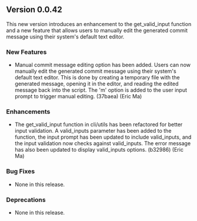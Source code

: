 ## Version 0.0.42

This new version introduces an enhancement to the get_valid_input function and a new feature that allows users to manually edit the generated commit message using their system's default text editor.

### New Features

- Manual commit message editing option has been added. Users can now manually edit the generated commit message using their system's default text editor. This is done by creating a temporary file with the generated message, opening it in the editor, and reading the edited message back into the script. The 'm' option is added to the user input prompt to trigger manual editing. (37baea) (Eric Ma)

### Enhancements

- The get_valid_input function in cli/utils has been refactored for better input validation. A valid_inputs parameter has been added to the function, the input prompt has been updated to include valid_inputs, and the input validation now checks against valid_inputs. The error message has also been updated to display valid_inputs options. (b32986) (Eric Ma)

### Bug Fixes

- None in this release.

### Deprecations

- None in this release.
